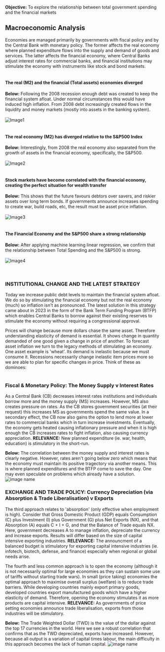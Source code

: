 **Objective:** To explore the relationship between total government spending and the financial markets

## Macroeconomic Analysis
Economies are managed primarily by governments with fiscal policy and by the Central Bank with monetary policy. The former affects the real economy where planned expenditure flows into the supply and demand of goods and services. The latter affects the financial economy, where Central Banks adjust interest rates for commercial banks, and financial institutions may stimulate the economy with instruments like stock and bond markets.
<br><br>
#### The real (M2) and the financial (Total assets) economies diverged
**Below:** Following the 2008 recession enough debt was created to keep the financial system afloat. Under normal circumstances this would have induced high inflation. From 2008 debt increasingly created flows in the liquidity and money markets (mostly into assets in the banking system).<br><br>
![Image1](https://CarlosPeralta2049.github.io/Assets/Project1_01.png)
<br><br>
#### The real economy (M2) has diverged relative to the S&P500 Index
**Below:** Interestingly, from 2008 the real economy also separated from the growth of assets in the financial economy, specifically, the S&P500.<br><br>
![Image2](https://CarlosPeralta2049.github.io/Assets/Project1_02.png)
<br><br>
#### Stock markets have become correlated with the financial economy, creating the perfect situation for wealth transfer
**Below:** This shows that the future favours debtors over savers, and riskier assets over long term bonds. If governments announce increases spending to create war, build roads, etc, the result must be asset price inflation.<br><br>
![Image3](https://CarlosPeralta2049.github.io/Assets/Project1_03.png)
<br><br>
#### The Financial Economy and the S&P500 share a strong relationship
**Below:** After applying machine learning linear regression, we confirm that the relationship between Total Spending and the S&P500 is strong.<br><br>
![Image4](https://CarlosPeralta2049.github.io/Assets/Project1_04.png)
<br><br><br>

### INSTITUTIONAL CHANGE AND THE LATEST STRATEGY
Today we increase public debt levels to maintain the financial system afloat. We do so by stimulating the financial economy but not the real economy (much) so inflation isn't as pronounced. The latest solution in this strategy came about in 2023 in the form of the Bank Term Funding Program (BTFP) which enables Central Banks to borrow against their existing reserves to stimulate the economy without requiring a congressional approval.

Prices will change because more dollars chase the same asset. Therefore understanding elasticity of demand is essential. It shows change in quantity demanded of one good given a change in price of another. To forecast asset inflation we turn to the legacy methods of stimulating an economy. One asset example is 'wheat'. Its demand is inelastic because we must consume it. Recessions necessarily change inelastic item prices more so we are able to plan for specific changes in price. Think of these as dominoes:<br><br>

### Fiscal & Monetary Policy: The Money Supply v Interest Rates
As a Central Bank (CB) decreases interest rates institutions and individuals borrow more and the money supply (MS) increases. However, MS also creates pressure on rates. As the CB stores government securities (at their request) this increases MS as governments spend the same value. In a secondary effect, the CB now also gains the option to lend more at lower rates to commercial banks which in turn increase investments. Eventually, the economy gets heated causing inflationary pressure and when it is high enough the CB increases rates to fight inflation, also causing currency appreciation. **RELEVANCE:** New planned expenditure (ie. war, health, education) is stimulatory in the short-run. 

**Below:** The correlation between the money supply and interest rates is clearly negative. However, rates aren't going below zero which means that the economy must maintain its positive tragectory via another means. This is where planned expenditures and the BTFP come to save the day. One may even speculate on problems which already have a solution.
![image name](image.jpg)


### EXCHANGE AND TRADE POLICY: Currency Depreciation (via Absorption & Trade Liberalisation) v Exports
The third approach relates to 'absorption' (only effective when employment is high). Consider that Gross Domestic Product (GDP) equals Consumption (C) plus Investment (I) plus Government (G) plus Net Exports (NX), and that Absorption (A) equals C + I + G, and that the Balance of Trade equals NX. Here, government decreases A to manage inflation, depreciate the currency and increase exports. Results will differ based on the size of capital intensive exporting industries. **RELEVANCE:** The announcment of a balanced budget is stimulatory for exporting capital intensive industries (ie. infotech, biotech, defense, and finance) especially when regional or global needs arise.

The fourth and less common approach is to open the economy (although it is not necessarily optimal for large economies as they can sustain some use of tariffs without starting trade wars). In small (price taking) economies the optimal approach to maximise overall surplus (welfare) is to reduce trade barriers. While developing countries mainly export primary goods, developed countries export manufactured goods which have a higher elasticity of demand. Therefore, opening the economy stimulates it as more products are capital intensive. **RELEVANCE:** As governments of price setting economies announce trade liberalisation, exports from those industries will be stimulatory.

**Below:** The Trade Weighted Dollar (TWD) is the value of the dollar against the top 17 currencies in the world. Here we see a robust correlation that confirms that as the TWD depreciated, exports have increased. However, because all output is a variation of capital times labour, the main difficulty in this approach becomes the lack of human capital.
![image name](image.jpg)


